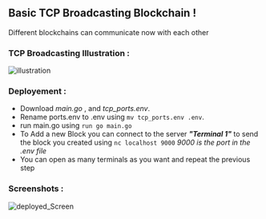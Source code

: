 ## Basic TCP Broadcasting Blockchain !

Different blockchains can communicate now with each other

### TCP Broadcasting Illustration :

![illustration](https://user-images.githubusercontent.com/60072763/164738471-e2d42b9c-ed18-4d40-afdb-0252b2a9d39e.png)

### Deployement :
- Download *main.go* , and *tcp_ports.env*.
- Rename ports.env to .env using `mv tcp_ports.env .env`.
- run main.go using `run go main.go`
- To Add a new Block you can connect to the server ***"Terminal 1"*** to send the block you created using `nc localhost 9000` *9000 is the port in the .env file*
- You can open as many terminals as you want and repeat the previous step


### Screenshots :

![deployed_Screen](https://user-images.githubusercontent.com/60072763/164743177-c4e0e47c-a2a4-4fd4-a430-7cec099fcd1b.PNG)
